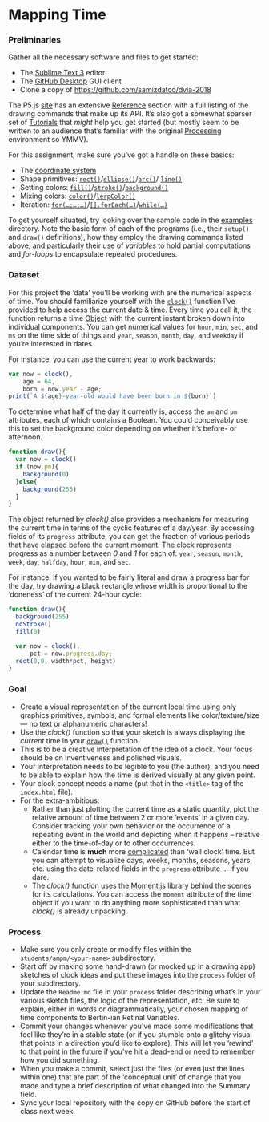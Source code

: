 # Mapping Time

### Preliminaries

Gather all the necessary software and files to get started:

- The [Sublime Text 3](http://www.sublimetext.com) editor
- The [GitHub Desktop](https://desktop.github.com) GUI client
- Clone a copy of https://github.com/samizdatco/dvia-2018

The P5.js [site](https://p5js.org) has an extensive [Reference](https://p5js.org/reference/) section with a full listing of the drawing commands that make up its API. It’s also got a somewhat sparser set of [Tutorials](https://p5js.org/learn/) that *might* help you get started (but mostly seem to be written to an audience that’s familiar with the original [Processing](http://processing.org/) environment so YMMV).

For this assignment, make sure you’ve got a handle on these basics:

- The [coordinate system](https://processing.org/tutorials/drawing/)
- Shape primitives: [`rect()`](https://p5js.org/reference/#/p5/rect)/[`ellipse()`](https://p5js.org/reference/#/p5/ellipse)/[`arc()`](https://p5js.org/reference/#/p5/arc)/
[`line()`](https://p5js.org/reference/#/p5/line)
- Setting colors: [`fill()`](https://p5js.org/reference/#/p5/fill)/[`stroke()`](https://p5js.org/reference/#/p5/stroke)/[`background()`](https://p5js.org/reference/#/p5/background)
- Mixing colors: [`color()`](https://p5js.org/reference/#/p5/color)/[`lerpColor()`](https://p5js.org/reference/#/p5/lerpColor)
- Iteration: [`for(…;…;…)`](https://developer.mozilla.org/en-US/docs/Web/JavaScript/Reference/Statements/for)/[`[].forEach(…)`](https://developer.mozilla.org/en-US/docs/Web/JavaScript/Reference/Global_Objects/Array/forEach)/[`while(…)`](https://developer.mozilla.org/en-US/docs/Web/JavaScript/Reference/Statements/while)

To get yourself situated, try looking over the sample code in the [examples](./examples) directory. Note the basic form of each of the programs (i.e., their `setup()` and `draw()` definitions), how they employ the drawing commands listed above, and particularly their use of *variables* to hold partial computations and *for-loops* to encapsulate repeated procedures.


### Dataset

For this project the ‘data’ you'll be working with are the numerical aspects of time. You should familiarize yourself with the [`clock()`](libraries/clock.js) function I've provided to help access the current date & time. Every time you call it, the function returns a time [Object](https://developer.mozilla.org/en-US/docs/Learn/JavaScript/Objects/Basics) with the current instant broken down into individual components. You can get numerical values for `hour`, `min`, `sec`, and `ms` on the time side of things and `year`, `season`, `month`, `day`, and `weekday` if you’re interested in dates.

For instance, you can use the current year to work backwards:

```js
var now = clock(),
    age = 64,
    born = now.year - age;
print(`A ${age}-year-old would have been born in ${born}`)
```

To determine what half of the day it currently is, access the `am` and `pm` attributes, each of which contains a Boolean. You could conceivably use this to set the background color depending on whether it’s before- or afternoon.

```js
function draw(){
  var now = clock()
  if (now.pm){
    background(0)
  }else{
    background(255)
  }
}
```

The object returned by *clock()* also provides a mechanism for measuring the current time in terms of the cyclic features of a day/year. By accessing fields of its `progress` attribute, you can get the fraction of various periods that have elapsed before the current moment. The clock represents progress as a number between *0* and *1* for each of: `year`, `season`, `month`, `week`, `day`, `halfday`, `hour`, `min`, and `sec`.

For instance, if you wanted to be fairly literal and draw a progress bar for the day, try drawing a black rectangle whose width is proportional to the ‘doneness’ of the current 24-hour cycle:

```js
function draw(){
  background(255)
  noStroke()
  fill(0)

  var now = clock(),
      pct = now.progress.day;
  rect(0,0, width*pct, height)
}
```


### Goal

- Create a visual representation of the current local time using only graphics primitives, symbols, and formal elements like color/texture/size — no text or alphanumeric characters!
- Use the *clock()* function so that your sketch is always displaying the *current* time in your [`draw()`](https://p5js.org/reference/#/p5/draw) function.
- This is to be a creative interpretation of the idea of a clock. Your focus should be on inventiveness and polished visuals. 
- Your interpretation needs to be legible to you (the author), and you need to be able to explain how the time is derived visually at any given point. 
- Your clock concept needs a name (put that in the `<title>` tag of the `index.html` file).
- For the extra-ambitious:
  * Rather than just plotting the current time as a static quantity, plot the relative amount of time between 2 or more ‘events’ in a given day. Consider tracking your own behavior or the occurrence of a repeating event in the world and depicting when it happens – relative either to the time-of-day or to other occurrences.
  * Calendar time is **much** more [complicated](http://infiniteundo.com/post/25326999628/falsehoods-programmers-believe-about-time) than ‘wall clock’ time. But you can attempt to visualize days, weeks, months, seasons, years, etc. using the date-related fields in the `progress` attribute ... if you dare.
  * The *clock()* function uses the [Moment.js](https://momentjs.com) library behind the scenes for its calculations. You can access the `moment` attribute of the time object if you want to do anything more sophisticated than what *clock()* is already unpacking.


### Process

- Make sure you only create or modify files within the `students/ampm/<your-name>` subdirectory.
- Start off by making some hand-drawn (or mocked up in a drawing app) sketches of clock ideas and put these images into the `process` folder of your subdirectory.
- Update the `Readme.md` file in your `process` folder describing what’s in your various sketch files, the logic of the representation, etc. Be sure to explain, either in words or diagrammatically, your chosen mapping of time components to Bertin-ian Retinal Variables.
- Commit your changes whenever you’ve made some modifications that feel like they’re in a stable state (or if you stumble onto a glitchy visual that points in a direction you’d like to explore). This will let you ‘rewind’ to that point in the future if you’ve hit a dead-end or need to remember how you did something.
- When you make a commit, select just the files (or even just the lines within one) that are part of the ‘conceptual unit’ of change that you made and type a brief description of what changed into the Summary field.
- Sync your local repository with the copy on GitHub before the start of class next week.


